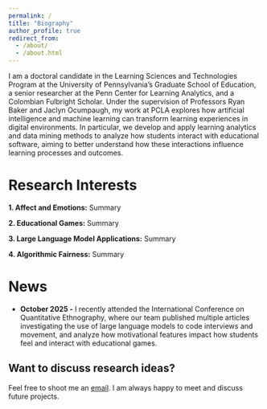 ```yaml
---
permalink: /
title: "Biography"
author_profile: true
redirect_from: 
  - /about/
  - /about.html
---
```


I am a doctoral candidate in the Learning Sciences and Technologies Program at the University of Pennsylvania’s Graduate School of Education, a senior researcher at the Penn Center for Learning Analytics, and a Colombian Fulbright Scholar. Under the supervision of Professors Ryan Baker and Jaclyn Ocumpaugh, my work at PCLA explores how artificial intelligence and machine learning can transform learning experiences in digital environments. In particular, we develop and apply learning analytics and data mining methods to analyze how students interact with educational software, aiming to better understand how these interactions influence learning processes and outcomes.

Research Interests
======

**1. Affect and Emotions:** Summary

**2. Educational Games:** Summary

**3. Large Language Model Applications:** Summary

**4. Algorithmic Fairness:** Summary

News
======
- **October 2025 -** I recently attended the International Conference on Quantitative Ethnography, where our team published multiple articles investigating the use of large language models to code interviews and movement, and analyze how motivational features impact how students feel and interact with educational games.

Want to discuss research ideas?
------
Feel free to shoot me an [email](afzambrano97@gmail.com). I am always happy to meet and discuss future projects.
